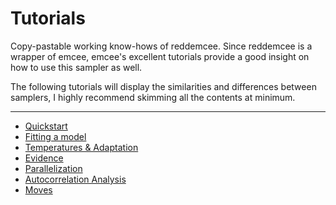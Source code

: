 # Tutorials

Copy-pastable working know-hows of reddemcee. Since reddemcee is a wrapper of emcee, emcee's excellent tutorials provide a good insight on how to use this sampler as well.

The following tutorials will display the similarities and differences between samplers, I highly recommend skimming all the contents at minimum.

---


- [Quickstart](quickstart/quickstart.md)
- [Fitting a model](fitting_model/fitting_model.md)
- [Temperatures & Adaptation](temperatures/temperatures.md)
- [Evidence](evidence/evidence.md)
- [Parallelization](parallelization/parallelization.md)
- [Autocorrelation Analysis](autocorrelation-analysis.md)
- [Moves](moves.md)

